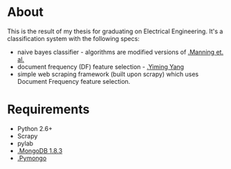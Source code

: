 About
=====

This is the result of my thesis for graduating on Electrical Engineering. It's a classification system with
the following specs:

* naive bayes classifier - algorithms are modified versions of [.Manning et. al.](http://nlp.stanford.edu/IR-book/)
* document frequency (DF) feature selection - [.Yiming Yang](http://net.pku.edu.cn/~course/cs502/2003/031119/yang97comparative.pdf)
* simple web scraping framework (built upon scrapy) which uses Document Frequency feature selection.

Requirements
============

* Python 2.6+
* Scrapy
* pylab
* [.MongoDB 1.8.3](www.mongodb.org)
* [.Pymongo](http://api.mongodb.org/python/current/)
